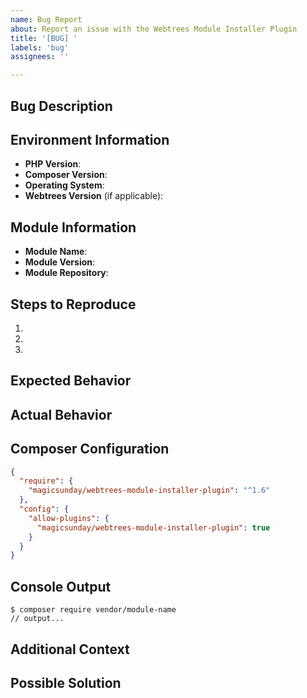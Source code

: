 ```yaml
---
name: Bug Report
about: Report an issue with the Webtrees Module Installer Plugin
title: '[BUG] '
labels: 'bug'
assignees: ''

---
```


## Bug Description
<!-- A clear and concise description of what the bug is -->

## Environment Information
- **PHP Version**: <!-- e.g., 8.2.0 -->
- **Composer Version**: <!-- e.g., 2.6.5 -->
- **Operating System**: <!-- e.g., Windows 11, Ubuntu 22.04, macOS 13 -->
- **Webtrees Version** (if applicable): <!-- e.g., 2.1.18 -->

## Module Information
<!-- If the issue is related to a specific module installation -->
- **Module Name**: <!-- e.g., fancy-treeview -->
- **Module Version**: <!-- e.g., 2.0.1 -->
- **Module Repository**: <!-- e.g., https://github.com/vendor/module-name -->

## Steps to Reproduce
1. <!-- First step -->
2. <!-- Second step -->
3. <!-- And so on... -->

## Expected Behavior
<!-- A clear and concise description of what you expected to happen -->

## Actual Behavior
<!-- What actually happened, including any error messages, logs, or screenshots -->

## Composer Configuration
<!-- Please include relevant parts of your composer.json file -->
```json
{
  "require": {
    "magicsunday/webtrees-module-installer-plugin": "^1.6"
  },
  "config": {
    "allow-plugins": {
      "magicsunday/webtrees-module-installer-plugin": true
    }
  }
}
```

<!-- You may have other dependencies in your actual composer.json -->

## Console Output
<!-- If applicable, add console output when running composer commands -->
```
$ composer require vendor/module-name
// output...
```

## Additional Context
<!-- Add any other context about the problem here -->

## Possible Solution
<!-- If you have suggestions on how to fix the issue -->